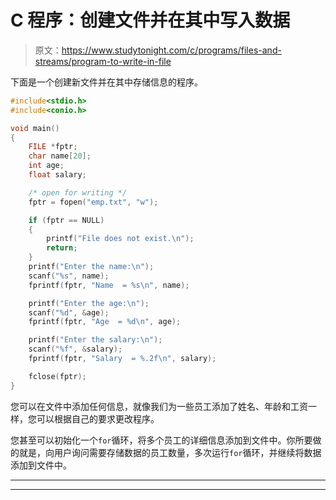 # C 程序：创建文件并在其中写入数据

> 原文：<https://www.studytonight.com/c/programs/files-and-streams/program-to-write-in-file>

下面是一个创建新文件并在其中存储信息的程序。

```cpp
#include<stdio.h>
#include<conio.h>

void main()
{
    FILE *fptr;
    char name[20];
    int age;
    float salary;

    /* open for writing */
    fptr = fopen("emp.txt", "w");

    if (fptr == NULL)
    {
        printf("File does not exist.\n");
        return;
    }
    printf("Enter the name:\n");
    scanf("%s", name);
    fprintf(fptr, "Name  = %s\n", name);

    printf("Enter the age:\n");
    scanf("%d", &age);
    fprintf(fptr, "Age  = %d\n", age);

    printf("Enter the salary:\n");
    scanf("%f", &salary);
    fprintf(fptr, "Salary  = %.2f\n", salary);

    fclose(fptr);
}
```

您可以在文件中添加任何信息，就像我们为一些员工添加了姓名、年龄和工资一样，您可以根据自己的要求更改程序。

您甚至可以初始化一个`for`循环，将多个员工的详细信息添加到文件中。你所要做的就是，向用户询问需要存储数据的员工数量，多次运行`for`循环，并继续将数据添加到文件中。

* * *

* * *